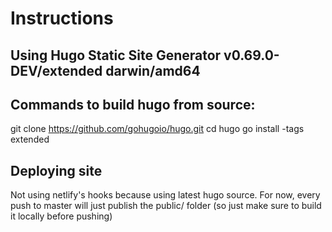 # Instructions

## Using Hugo Static Site Generator v0.69.0-DEV/extended darwin/amd64

## Commands to build hugo from source:

git clone https://github.com/gohugoio/hugo.git
cd hugo
go install -tags extended

## Deploying site

Not using netlify's hooks because using latest hugo source. For now, every push
to master will just publish the public/ folder (so just make sure to build it
locally before pushing)
